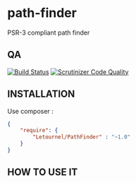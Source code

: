 path-finder
=========

PSR-3 compliant path finder

QA
--

[![Build Status](https://travis-ci.org/letournel/path-finder.svg?branch=master)](https://travis-ci.org/letournel/path-finder)
[![Scrutinizer Code Quality](https://scrutinizer-ci.com/g/letournel/path-finder/badges/quality-score.png?b=master)](https://scrutinizer-ci.com/g/letournel/path-finder/?branch=master)

INSTALLATION
------------
Use composer :
```json
{
    "require": {
        "Letournel/PathFinder" : "~1.0"
    }
}
```

HOW TO USE IT
-------------
